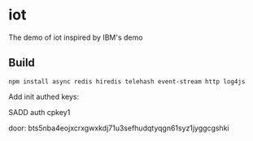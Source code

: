 # iot
The demo of iot inspired by IBM's demo

## Build
```
npm install async redis hiredis telehash event-stream http log4js
```

Add init authed keys:

SADD auth cpkey1

door: bts5nba4eojxcrxgwxkdj71u3sefhudqtyqgn61syz1jyggcgshki
